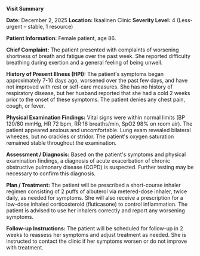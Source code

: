 **Visit Summary**

**Date:** December 2, 2025
**Location:** Ikaalinen Clinic
**Severity Level:** 4 (Less-urgent – stable, 1 resource)

**Patient Information:**
Female patient, age 86.

**Chief Complaint:**
The patient presented with complaints of worsening shortness of breath and fatigue over the past week. She reported difficulty breathing during exertion and a general feeling of being unwell.

**History of Present Illness (HPI):**
The patient's symptoms began approximately 7-10 days ago, worsened over the past few days, and have not improved with rest or self-care measures. She has no history of respiratory disease, but her husband reported that she had a cold 2 weeks prior to the onset of these symptoms. The patient denies any chest pain, cough, or fever.

**Physical Examination Findings:**
Vital signs were within normal limits (BP 120/80 mmHg, HR 72 bpm, RR 16 breaths/min, SpO2 98% on room air). The patient appeared anxious and uncomfortable. Lung exam revealed bilateral wheezes, but no crackles or stridor. The patient's oxygen saturation remained stable throughout the examination.

**Assessment / Diagnosis:**
Based on the patient's symptoms and physical examination findings, a diagnosis of acute exacerbation of chronic obstructive pulmonary disease (COPD) is suspected. Further testing may be necessary to confirm this diagnosis.

**Plan / Treatment:**
The patient will be prescribed a short-course inhaler regimen consisting of 2 puffs of albuterol via metered-dose inhaler, twice daily, as needed for symptoms. She will also receive a prescription for a low-dose inhaled corticosteroid (fluticasone) to control inflammation. The patient is advised to use her inhalers correctly and report any worsening symptoms.

**Follow-up Instructions:**
The patient will be scheduled for follow-up in 2 weeks to reassess her symptoms and adjust treatment as needed. She is instructed to contact the clinic if her symptoms worsen or do not improve with treatment.